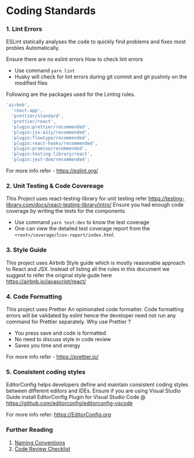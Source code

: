 # Coding Standards
<!--markdownlint-disable MD013 MD029 MD036 MD024 MD033 MD040 MD042 MD001 MD051 -->
### 1. Lint Errors

ESLint statically analyses the code to quickly find problems and fixes most probles Automatically.

Ensure there are no eslint errors
How to check lint errors

- Use command `yarn lint`
- Husky will check for lint errors during git commit and git pushnly on the modified files

Following are the packages used for the Linting rules.

```js
'airbnb',
  'react-app',
  'prettier/standard',
  'prettier/react',
  'plugin:prettier/recommended',
  'plugin:jsx-a11y/recommended',
  'plugin:flowtype/recommended',
  'plugin:react-hooks/recommended',
  'plugin:promise/recommended',
  'plugin:testing-library/react',
  'plugin:jest-dom/recommended';
```

For more info refer - <https://eslint.org/>

### 2. Unit Testing & Code Covereage

This Project uses react-testing-library for unit testing refer <https://testing-library.com/docs/react-testing-library/intro/>
Ensure you had enough code coverage by writing the tests for the components

- Use command `yarn test:dev` to know the test coverage
- One can view the detailed test coverage report from the `<root>/coverage/lcov-report/index.html`

### 3. Style Guide

This project uses Airbnb Style guide which is mostly reasonable approach to React and JSX. Instead of listing all the rules in this document we suggest to refer the original style gude here <https://airbnb.io/javascript/react/>

### 4. Code Formatting

This project uses Prettier An opinionated code formatter. Code formatting errors will be validated by eslint hence the developer need not run any command for Prettier separately.
Why use Prettier ?

- You press save and code is formatted
- No need to discuss style in code review
- Saves you time and energy

For more info refer - <https://prettier.io/>

### 5. Consistent coding styles

EditorConfig helps developers define and maintain consistent coding styles between different editors and IDEs. Ensure if you are using Visual Studio Guide install EditorConfig Plugin for Visual Studio Code @ <https://github.com/editorconfig/editorconfig-vscode>

For more info refer: <https://EditorConfig.org>

### Further Reading

1. [Naming Conventions](?path=/docs/getting-started-development-naming-conventions--page)
2. [Code Review Checklist](?path=/docs/getting-started-development-code-review-checklist--page)
